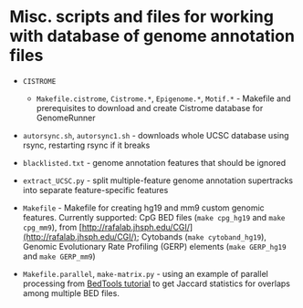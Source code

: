 Misc. scripts and files for working with database of genome annotation files
================================================

- `CISTROME`
	- `Makefile.cistrome`, `Cistrome.*`, `Epigenome.*`, `Motif.*` - Makefile and prerequisites to download and create Cistrome database for GenomeRunner

- `autorsync.sh`, `autorsync1.sh` - downloads whole UCSC database using rsync, restarting rsync if it breaks

- `blacklisted.txt` - genome annotation features that should be ignored

- `extract_UCSC.py` - split multiple-feature genome annotation supertracks into separate feature-specific features

- `Makefile` - Makefile for creating hg19 and mm9 custom genomic features. Currently supported: CpG BED files (`make cpg_hg19` and `make cpg_mm9`), from [http://rafalab.jhsph.edu/CGI/](http://rafalab.jhsph.edu/CGI/); Cytobands (`make cytoband_hg19`), Genomic Evolutionary Rate Profiling (GERP) elements (`make GERP_hg19` and `make GERP_mm9`)

- `Makefile.parallel`, `make-matrix.py` - using an example of parallel processing from [BedTools tutorial](https://github.com/arq5x/tutorials/blob/master/bedtools.md) to get Jaccard statistics for overlaps among multiple BED files.